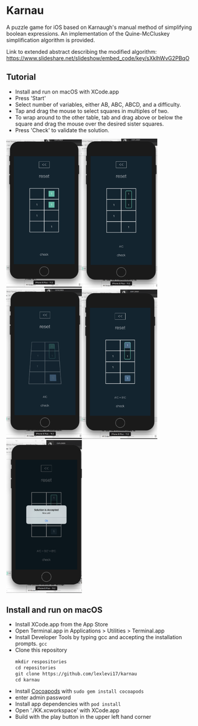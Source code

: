 # Karnau
A puzzle game for iOS based on Karnaugh's manual method of simplifying boolean expressions.
An implementation of the Quine-McCluskey simplification algorithm is provided.

Link to extended abstract describing the modified algorithm: https://www.slideshare.net/slideshow/embed_code/key/sXklhWvG2PBqO

## Tutorial
- Install and run on macOS with XCode.app
- Press 'Start'
- Select number of variables, either AB, ABC, ABCD, and a difficulty.
- Tap and drag the mouse to select squares in multiples of two. 
- To wrap around to the other table, tab and drag above or below the square and drag the mouse over the desired sister squares.
- Press 'Check' to validate the solution.

<img src="./img/img.6.25.11.png" width="200" alt="1"><img src="./img/img.6.25.13.png" width="200" alt="2"><img src="./img/img.6.25.21.png" width="200" alt="3"><img src="./img/img.6.25.24.png" width="200" alt="4"><img src="./img/img.6.25.46.png" width="200" alt="5">


## Install and run on macOS
- Install XCode.app from the App Store
- Open Terminal.app in Applications > Utilities > Terminal.app
- Install Developer Tools by typing gcc and accepting the installation prompts. ```gcc```
- Clone this repository
    ```
    mkdir respositories
    cd repositories
    git clone https://github.com/lexlevi17/karnau
    cd karnau
    ```
- Install [Cocoapods](https://cocoapods.org) with ```sudo gem install cocoapods```
- enter admin password
- Install app dependencies with ```pod install```
- Open './KK.xcworkspace' with XCode.app
- Build with the play button in the upper left hand corner



[logo1]: ./img/img.6.25.11.png "1"
[logo2]: ./img/img.6.25.13.png "2"
[logo3]: ./img/img.6.25.21.png "3"
[logo4]: ./img/img.6.25.24.png "4"
[logo5]: ./img/img.6.25.46.png "5"

